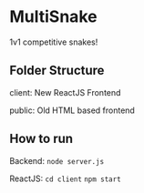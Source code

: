 # MultiSnake
1v1 competitive snakes!

## Folder Structure
client: New ReactJS Frontend

public: Old HTML based frontend

## How to run
Backend: `node server.js`

ReactJS: `cd client` `npm start`